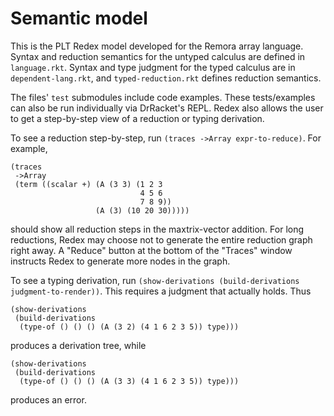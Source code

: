 # Semantic model
This is the PLT Redex model developed for the Remora array language. Syntax and reduction semantics for the untyped calculus are defined in `language.rkt`. Syntax and type judgment for the typed calculus are in `dependent-lang.rkt`, and `typed-reduction.rkt` defines reduction semantics.

The files' `test` submodules include code examples. These tests/examples can also be run individually via DrRacket's REPL. Redex also allows the user to get a step-by-step view of a reduction or typing derivation.

To see a reduction step-by-step, run `(traces ->Array expr-to-reduce)`. For example,

```
(traces
 ->Array
 (term ((scalar +) (A (3 3) (1 2 3
                             4 5 6
                             7 8 9))
                   (A (3) (10 20 30)))))
```

should show all reduction steps in the maxtrix-vector addition. For long reductions, Redex may choose not to generate the entire reduction graph right away. A "Reduce" button at the bottom of the "Traces" window instructs Redex to generate more nodes in the graph.

To see a typing derivation, run `(show-derivations (build-derivations judgment-to-render))`. This requires a judgment that actually holds. Thus

```
(show-derivations
 (build-derivations
  (type-of () () () (A (3 2) (4 1 6 2 3 5)) type)))
```

produces a derivation tree, while 

```
(show-derivations
 (build-derivations
  (type-of () () () (A (3 3) (4 1 6 2 3 5)) type)))
```

produces an error.

